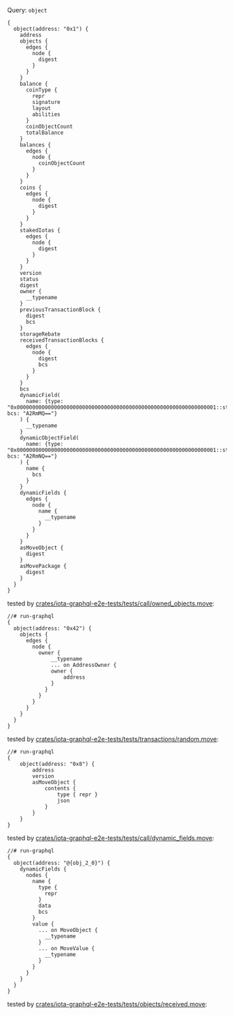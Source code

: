 Query: `object`

```
{
  object(address: "0x1") {
    address
    objects {
      edges {
        node {
          digest
        }
      }
    }
    balance {
      coinType {
        repr
        signature
        layout
        abilities
      }
      coinObjectCount
      totalBalance
    }
    balances {
      edges {
        node {
          coinObjectCount
        }
      }
    }
    coins {
      edges {
        node {
          digest
        }
      }
    }
    stakedIotas {
      edges {
        node {
          digest
        }
      }
    }
    version
    status
    digest
    owner {
      __typename
    }
    previousTransactionBlock {
      digest
      bcs
    }
    storageRebate
    receivedTransactionBlocks {
      edges {
        node {
          digest
          bcs
        }
      }
    }
    bcs
    dynamicField(
      name: {type: "0x0000000000000000000000000000000000000000000000000000000000000001::string::String", bcs: "A2RmMQ=="}
    ) {
      __typename
    }
    dynamicObjectField(
      name: {type: "0x0000000000000000000000000000000000000000000000000000000000000001::string::String", bcs: "A2RmNQ=="}
    ) {
      name {
        bcs
      }
    }
    dynamicFields {
      edges {
        node {
          name {
            __typename
          }
        }
      }
    }
    asMoveObject {
      digest
    }
    asMovePackage {
      digest
    }
  }
}
```

tested by [crates/iota-graphql-e2e-tests/tests/call/owned_objects.move](crates/iota-graphql-e2e-tests/tests/call/owned_objects.move):

```
//# run-graphql
{
  object(address: "0x42") {
    objects {
      edges {
        node {
          owner {
              __typename
              ... on AddressOwner {
              owner {
                  address
              }
            }
          }
        }
      }
    }
  }
}
```

tested by [crates/iota-graphql-e2e-tests/tests/transactions/random.move](crates/iota-graphql-e2e-tests/tests/transactions/random.move):

```
//# run-graphql
{
    object(address: "0x8") {
        address
        version
        asMoveObject {
            contents {
                type { repr }
                json
            }
        }
    }
}
```

tested by [crates/iota-graphql-e2e-tests/tests/call/dynamic_fields.move](crates/iota-graphql-e2e-tests/tests/call/dynamic_fields.move):

```
//# run-graphql
{
  object(address: "@{obj_2_0}") {
    dynamicFields {
      nodes {
        name {
          type {
            repr
          }
          data
          bcs
        }
        value {
          ... on MoveObject {
            __typename
          }
          ... on MoveValue {
            __typename
          }
        }
      }
    }
  }
}
```

tested by [crates/iota-graphql-e2e-tests/tests/objects/received.move](crates/iota-graphql-e2e-tests/tests/objects/received.move):

```